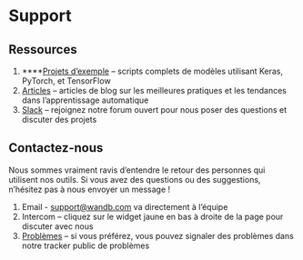 # Support

## Ressources

1. \*\*\*\*[Projets d’exemple](https://docs.wandb.ai/examples) – scripts complets de modèles utilisant Keras, PyTorch, et TensorFlow
2. [Articles](https://www.wandb.com/articles) – articles de blog sur les meilleures pratiques et les tendances dans l’apprentissage automatique
3.  [Slack](http://wandb.me/slack) – rejoignez notre forum ouvert pour nous poser des questions et discuter des projets

## Contactez-nous

Nous sommes vraiment ravis d’entendre le retour des personnes qui utilisent nos outils. Si vous avez des questions ou des suggestions, n’hésitez pas à nous envoyer un message !

1.  Email - [support@wandb.com](mailto:support@wandb.com) va directement à l’équipe
2. Intercom – cliquez sur le widget jaune en bas à droite de la page pour discuter avec nous
3.  [Problèmes](https://github.com/wandb/client) – si vous préférez, vous pouvez signaler des problèmes dans notre tracker public de problèmes

